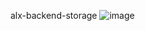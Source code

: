 alx-backend-storage
![image](https://github.com/Charles130-Anderson/alx-backend-storage/assets/138807102/a9f19b2d-2c50-44a3-b167-58ff3832773b)
